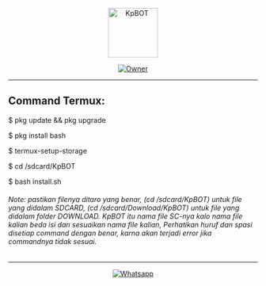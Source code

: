 <p align="center">
<img src="kp.jpg" alt="KpBOT" width="100"/>
</p>
<p align="center">
<a href="https://github.com/Kallpolo"><img title="Owner" src="https://img.shields.io/badge/Github-Kallpolo-red.svg?style=for-the-badge&logo=github"></a>
</p>

---

## Command Termux:
<p>$ pkg update && pkg upgrade</p>
<p>$ pkg install bash</p>
<p>$ termux-setup-storage</p>
<p>$ cd /sdcard/KpBOT</p>
<p>$ bash install.sh</p>

<h6><p>Note: pastikan filenya ditaro yang benar, (cd /sdcard/KpBOT) untuk file yang didalam SDCARD, (cd /sdcard/Download/KpBOT) untuk file yang didalam folder DOWNLOAD. KpBOT itu nama file SC-nya kalo nama file kalian beda isi dan sesuaikan nama file kalian, Perhatikan huruf dan spasi disetiap command dengan benar, karna akan terjadi error jika commandnya tidak sesuai.</p></h6>

---
<p align="center">
<a href="https://api.whatsapp.com/send?phone=6287895586056&text=.menu"><img title="Whatsapp" src="https://img.shields.io/badge/KpBOT WHATSAPP-green?colorA=%23ff0000&colorB=%23017e40&style=for-the-badge"></a>
</p>
